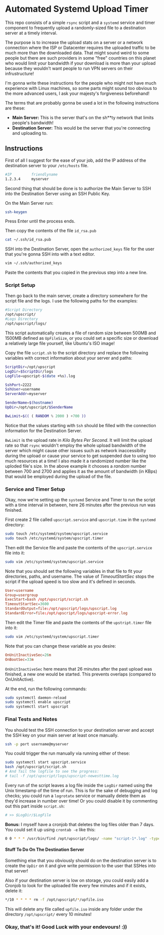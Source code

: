 # **Automated Systemd Upload Timer**

This repo consists of a simple `rsync` script and a `systemd` service and timer component to frequently upload a randomly-sized file to a destination server at a timely interval.

The purpose is to increase the upload stats on a server or a network connection where the ISP or Datacenter requires the uploaded traffic to be much more than the downloaded data. That might sound weird to some people but there are such providers in some "free" countries on this planet who would limit your bandwidth if your download is more than your upload because they wouldn't want people to run VPN servers on their infrustructure!

I'm gonna write these instructions for the people who might not have much experience with Linux machines, so some parts might sound too obvious to the more advanced users, I ask your majesty's forgiveness beforehand!

The terms that are probably gonna be used a lot in the following instructions are these:
- **Main Server:** This is the server that's on the sh**ty network that limits people's bandwidth!
- **Destination Server:** This would be the server that you're connecting and uploading to.


## **Instructions**

First of all I suggest for the ease of your job, add the IP address of the destination server to your `/etc/hosts` file.

```sh
#IP         friendlyname
1.2.3.4     myserver
```

Second thing that should be done is to authorize the Main Server to SSH into the Destination Server using an SSH Public Key.

On the Main Server run:
```sh
ssh-keygen
```
Press Enter until the process ends.

Then copy the contents of the file `id_rsa.pub`
```sh
cat ~/.ssh/id_rsa.pub
```

SSH into the Destination Server, open the `authorized_keys` file for the user that you're gonna SSH into with a text editor.
```sh
vim ~/.ssh/authorized_keys
```
Paste the contents that you copied in the previous step into a new line.



### **Script Setup**

Then go back to the main server, create a directory somewhere for the script file and the logs. I use the following paths for the examples:
```sh
#Script Directory
/opt/upscript/
#Logs Directory
/opt/upscript/logs/
```

This script automatically creates a file of random size between 500MB and 1500MB defined as `UpFileSize`, or you could set a specific size or download a relatively large file yourself, like Ubuntu's ISO image!

Copy the file `script.sh` to the script directory and replace the following variables with correct information about your server and paths:
```sh
ScriptDir=/opt/upscript
LogDir=$ScriptDir/logs
LogFile=upscript-$(date +%s).log

SshPort=2222
SshUser=username
ServerAddr=myserver

SenderName=$(hostname)
UpDir=/opt/upscript/$SenderName

BwLimit=$(( ( RANDOM % 2000 ) +700 ))
```
Notice that the values starting with `Ssh` should be filled with the connection information for the Destination Server.

`BwLimit` is the upload rate in *Kilo Bytes Per Second*. It will limit the upload rate so that `rsync` wouldn't employ the whole upload bandwidth of the server which might cause other issues such as network inaccessibilty during the upload or cause your service to get suspended due to using too much resources at a time! I also made it a randomized number like the uploded file's size. In the above example it chooses a *random* number between 700 and 2700 and applies it as the amount of bandwidth (in KBps) that would be employed during the upload of the file.


### **Service and Timer Setup**
Okay, now we're setting up the `systemd` Service and Timer to run the script with a time interval in between, here 26 minutes after the previous run was finished.

First create 2 file called `upscript.service` and `upscript.time` in the `systemd` directory:
```sh
sudo touch /etc/systemd/system/upscript.service
sudo touch /etc/systemd/system/upscript.timer
```

Then edit the Service file and paste the contents of the `upscript.service` file into it:
```sh
sudo vim /etc/systemd/system/upscript.service
```
Note that you should set the following variables in that file to fit your directories, paths, and username. The value of *TimeoutStartSec* stops the script if the upload speed is too slow and it's defined in seconds.
```conf
User=username
Group=usergroup
ExecStart=bash /opt/upscript/script.sh
TimeoutStartSec=3600
StandardOutput=file:/opt/upscript/logs/upscript.log
StandardError=file:/opt/upscript/logs/upscript-error.log
```

Then edit the Timer file and paste the contents of the `upstript.timer` file into it:
```sh
sudo vim /etc/systemd/system/upscript.timer
```
Note that you can change these variable as you desire:
```conf
OnUnitInactiveSec=26m
OnBootSec=33m
```
`OnUnitInactiveSec` here means that 26 minutes after the past upload was finished, a new one would be started. This prevents overlaps (compared to OnUnitActive).

At the end, run the following commands:
```sh
sudo systemctl daemon-reload
sudo systemctl enable upscript
sudo systemctl start upscript
```

### **Final Tests and Notes**
You should test the SSH connection to your destination server and accept the SSH key on your main server at least once manually.
```sh
ssh -p port username@myserver
```

You could trigger the run manually via running either of these:
```sh
sudo systemctl start upscript.service
bash /opt/upscript/script.sh
# And Tail the logfile to see the progress:
# tail -f /opt/upscript/logs/upscript-newesttime.log
```

Every run of the script leaves a log file inside the `LogDir` named using the Unix timestamp of the time of run.
This is for the sake of debugging and log checks; you could run a `logrotate` service or manually delete them as they'd increase in number over time! Or you could disable it by commenting out this part inside `script.sh`:
```sh
# >> $LogDir/$LogFile
```

**Bonus:** I myself have a cronjob that deletes the log files older than 7 days. You could set it up using `crontab -e` like this:
```sh
0 0 * * * /usr/bin/find /opt/upscript/logs/ -name "script-1*.log" -type f -mtime +7 -delete
```

#### **Stuff To Do On The Destination Server**

Something else that you obviously should do on the destination server is to create the `UpDir` on it and give write permission to the user that SSHes into that server!

Also if your destination server is low on storage, you could easily add a Cronjob to look for the uploaded file every few minutes and if it exists, delete it:

```sh
*/10 * * * * rm -f /opt/upscript/*/upfile.iso
```
This will delete any file called `upfile.iso` inside any folder under the directory `/opt/upscript/` every 10 minutes!

### **Okay, that's it! Good Luck with your endevours! :))**